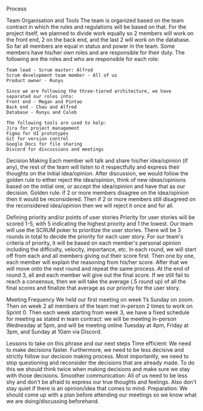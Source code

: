 Process

Team Organisation and Tools
    The team is organized based on the team contract in which the rules and regulations will be based on that. For the project itself, we planned to divide work equally so 2 members will work on the front end, 2 on the back end, and the last 2 will work on the database. So far all members are equal in status and power in the team. Some members have his/her own roles and are responsible for their duty. The following are the roles and who are responsible for each role:

    Team lead - Scrum master: Alfred
    Scrum development team member - All of us
    Product owner - Runyu

    Since we are following the three-tiered architecture, we have separated our roles into:
    Front end - Megan and Pintao
    Back end - Chau and Alfred
    Database - Runyu and Caleb

    The following tools are used to help: 
    Jira for project management
    Figma for UI prototypes
    Git for version control
    Google Docs for file sharing
    Discord for discussions and meetings
    

Decision Making
    Each member will talk and share his/her idea/opinion (if any), the rest of the team will listen to it respectfully and express their thoughts on the initial idea/opinion. After discussion, we would follow the golden rule to either reject the idea/opinion, think of new ideas/opinions based on the initial one, or accept the idea/opinion and have that as our decision. Golden rule: if 2 or more members disagree on the idea/opinion then it would be reconsidered. Then if 2 or more members still disagreed on the reconsidered idea/opinion then we will reject it once and for all.


Defining priority and/or points of user stories
    Priority for user stories will be scored 1-5, with 5 indicating the highest priority and 1 the lowest. Our team will use the SCRUM poker to prioritize the user stories. There will be 3 rounds in total to decide the priority for each user story. For our team's criteria of priority, it will be based on each member's personal opinion including the difficulty, velocity, importance, etc. In each round, we will start off from each and all members giving out their score first. Then one by one, each member will explain the reasoning from his/her score. After that we will move onto the next round and repeat the same process. At the end of round 3, all and each member will give out the final score. If we still fail to reach a consensus, then we will take the average (.5 round up) of all the final scores and finalize that average as our priority for the user story.


Meeting Frequency
    We held our first meeting on week 1’s Sunday on zoom. Then on week 2 all members of the team met in-person 2 times to work on Sprint 0. Then each week starting from week 3, we have a fixed schedule for meeting as stated in team contract: we will be meeting in-person Wednesday at 5pm, and will be meeting online Tuesday at 4pm, Friday at 3pm, and Sunday at 10am via Discord.


Lessons to take on this phrase and our next steps
    Time efficient: We need to make decisions faster. Furthermore, we need to be less decisive and strictly follow our decision making process. Most importantly, we need to stop questioning and reconsider the decisions that are already made. To do this we should think twice when making decisions and make sure we stay with those decisions.
    Smoother communication: All of us need to be less shy and don't be afraid to express our true thoughts and feelings. Also don't stay quiet if there is an opinion/idea that comes to mind.
    Preparation: We should come up with a plan before attending our meetings so we know what we are doing/discussing beforehand. 